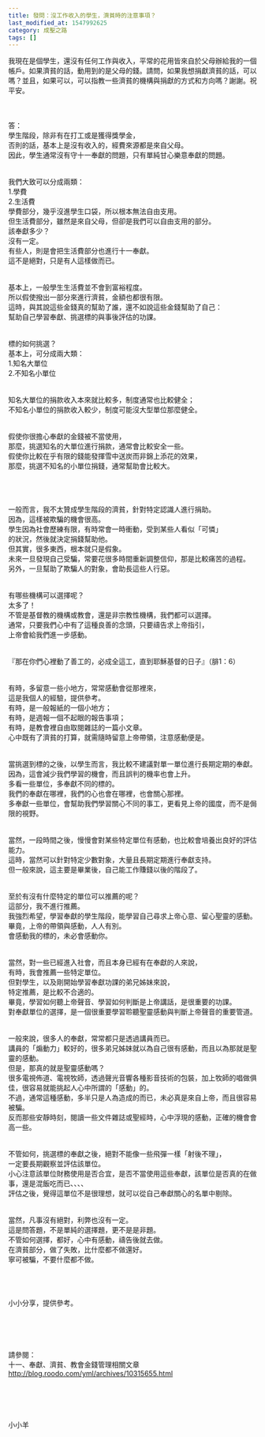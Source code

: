 ```yaml
---
title: 發問：沒工作收入的學生，濟貧時的注意事項？
last_modified_at: 1547992625
category: 成聖之路
tags: []
---
```


我現在是個學生，還沒有任何工作與收入，平常的花用皆來自於父母辦給我的一個帳戶。如果濟貧的話，動用到的是父母的錢。請問，如果我想捐獻濟貧的話，可以嗎？並且，如果可以，可以指教一些濟貧的機構與捐獻的方式和方向嗎？謝謝。祝平安。<!--more--><br><br><br><br>答：<br>學生階段，除非有在打工或是獲得獎學金，<br>否則的話，基本上是沒有收入的，經費來源都是來自父母。<br>因此，學生通常沒有守十一奉獻的問題，只有單純甘心樂意奉獻的問題。<br><br> <br>我們大致可以分成兩類：<br>1.學費<br>2.生活費<br>學費部分，幾乎沒進學生口袋，所以根本無法自由支用。<br>但生活費部分，雖然是來自父母，但卻是我們可以自由支用的部分。<br>該奉獻多少？<br>沒有一定。<br>有些人，則是會把生活費部分也進行十一奉獻。<br>這不是絕對，只是有人這樣做而已。<br> <br><br>基本上，一般學生生活費並不會到富裕程度。<br>所以假使撥出一部分來進行濟貧，金額也都很有限。<br>這時，與其說這些金錢真的幫助了誰，還不如說這些金錢幫助了自己：<br>幫助自己學習奉獻、挑選標的與事後評估的功課。<br><br> <br>標的如何挑選？<br>基本上，可分成兩大類：<br>1.知名大單位<br>2.不知名小單位<br><br> <br>知名大單位的捐款收入本來就比較多，制度通常也比較健全；<br>不知名小單位的捐款收入較少，制度可能沒大型單位那麼健全。<br><br> <br>假使你很擔心奉獻的金錢被不當使用，<br>那麼，挑選知名的大單位進行捐款，通常會比較安全一些。<br>假使你比較在乎有限的錢能發揮雪中送炭而非錦上添花的效果，<br>那麼，挑選不知名的小單位捐錢，通常幫助會比較大。<br> <br> <br><br><br>一般而言，我不太贊成學生階段的濟貧，針對特定認識人進行捐助。<br>因為，這樣被欺騙的機會很高。<br>學生因為社會歷練有限，有時常會一時衝動，受到某些人看似「可憐」<br>的狀況，然後就決定捐錢幫助他。<br>但其實，很多東西，根本就只是假象。<br>未來一旦發現自己受騙，常要花很多時間重新調整信仰，那是比較痛苦的過程。<br>另外，一旦幫助了欺騙人的對象，會助長這些人行惡。<br> <br><br>有哪些機構可以選擇呢？<br>太多了！<br>不管是基督教的機構或教會，還是非宗教性機構，我們都可以選擇。<br>通常，只要我們心中有了這種良善的念頭，只要禱告求上帝指引，<br>上帝會給我們進一步感動。<br> <br><br>『那在你們心裡動了善工的，必成全這工，直到耶穌基督的日子』（腓1：6）<br> <br><br>有時，多留意一些小地方，常常感動會從那裡來，<br>這是我個人的經驗，提供參考。<br>有時，是一般報紙的一個小地方；<br>有時，是週報一個不起眼的報告事項；<br>有時，是教會裡自由取閱雜誌的一篇小文章。<br>心中既有了濟貧的打算，就需隨時留意上帝帶領，注意感動便是。<br> <br><br>當挑選到標的之後，以學生而言，我比較不建議對單一單位進行長期定期的奉獻。<br>因為，這會減少我們學習的機會，而且誤判的機率也會上升。<br>多看一些單位，多奉獻不同的標的。<br>我們的奉獻在哪裡，我們的心也會在哪裡，也會關心那裡。<br>多奉獻一些單位，會幫助我們學習關心不同的事工，更看見上帝的國度，而不是侷限的視野。<br> <br><br>當然，一段時間之後，慢慢會對某些特定單位有感動，也比較會培養出良好的評估能力。<br>這時，當然可以針對特定少數對象，大量且長期定期進行奉獻支持。<br>但一般來說，這主要是畢業後，自己能工作賺錢以後的階段了。<br> <br><br>至於有沒有什麼特定的單位可以推薦的呢？<br>這部分，我不進行推薦。<br>我強烈希望，學習奉獻的學生階段，能學習自己尋求上帝心意、留心聖靈的感動。<br>畢竟，上帝的帶領與感動，人人有別。<br>會感動我的標的，未必會感動你。<br><br> <br>當然，對一些已經進入社會，而且本身已經有在奉獻的人來說，<br>有時，我會推薦一些特定單位。<br>但對學生，以及剛開始學習奉獻功課的弟兄姊妹來說，<br>特定推薦，是比較不合適的。<br>畢竟，學習如何聽上帝聲音、學習如何判斷是上帝講話，是很重要的功課。<br>對奉獻單位的選擇，是一個很重要學習聆聽聖靈感動與判斷上帝聲音的重要管道。<br> <br><br>一般來說，很多人的奉獻，常常都只是透過講員而已。<br>講員的「煽動力」較好的，很多弟兄姊妹就以為自己很有感動，而且以為那就是聖靈的感動。<br>但是，那真的就是聖靈感動嗎？<br>很多電視佈道、電視牧師，透過聲光音響各種影音技術的包裝，加上牧師的唱做俱佳，很容易就能挑起人心中所謂的「感動」的。<br>不過，通常這種感動，多半只是人為造成的而已，未必真是來自上帝，而且很容易被騙。<br>反而那些安靜時刻，閱讀一些文件雜誌或聖經時，心中浮現的感動，正確的機會會高一些。<br> <br><br>不管如何，挑選標的奉獻之後，絕對不能像一些飛彈一樣「射後不理」，<br>一定要長期觀察並評估該單位。<br>小心注意該單位財務使用是否合宜，是否不當使用這些奉獻，該單位是否真的在做事，還是混飯吃而已、、、、<br>評估之後，覺得這單位不是很理想，就可以從自己奉獻關心的名單中剔除。<br> <br><br>當然，凡事沒有絕對，利弊也沒有一定。<br>這是問答題，不是單純的選擇題，更不是是非題。<br>不管如何選擇，都好，心中有感動，禱告後就去做。<br>在濟貧部分，做了失敗，比什麼都不做還好。<br>寧可被騙，不要什麼都不做。<br> <br> <br> <br><br>小小分享，提供參考。<br><br><br><br><br><br>請參閱：<br>十一、奉獻、濟貧、教會金錢管理相關文章<br>http://blog.roodo.com/yml/archives/10315655.html<br><br><br><br><br><br>小小羊<br>
